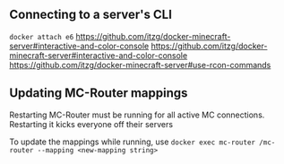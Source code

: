 ## Connecting to a server's CLI
`docker attach e6`
https://github.com/itzg/docker-minecraft-server#interactive-and-color-console
https://github.com/itzg/docker-minecraft-server#interactive-and-color-console
https://github.com/itzg/docker-minecraft-server#use-rcon-commands

## Updating MC-Router mappings
Restarting MC-Router must be running for all active MC connections. Restarting it kicks everyone off their servers

To update the mappings while running, use `docker exec mc-router /mc-router --mapping <new-mapping string>`